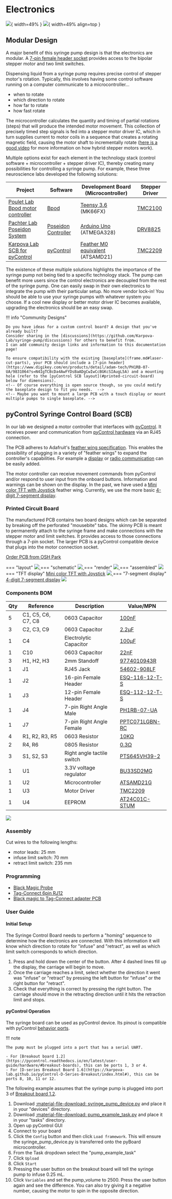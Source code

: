 # Electronics

![](electronics/pcb_with_display.jpeg){ width=49% }
![](electronics/insertion.gif){ width=49% align=top }

<!-- <img src="insertion.gif" style= "width:60%; margin:auto; display:block"> </img> -->

## Modular Design
A major benefit of this syringe pump design is that the electronics are modular. 
A [7-pin female header socket](https://www.digikey.com/en/products/detail/sullins-connector-solutions/PPTC071LGBN-RC/775901?s=N4IgTCBcDaIM4FYAsSDMIC6BfIA) provides access to the bipolar stepper motor and two limit switches.

Dispensing liquid from a syringe pump requires precise control of stepper motor's rotation.
Typically, this involves having some control software running on a computer communicate to a microcontroller...

  - when to rotate
  - which direction to rotate
  - how far to rotate
  - how fast rotate

The microcontroller calculates the quantity and timing of partial rotations (steps) that will produce the intended motor movement.
This collection of precisely timed step signals is fed into a stepper motor driver IC, which in turn supplies current to motor coils in a sequence that creates a rotating magnetic field, causing the motor shaft to incrementally rotate ([here is a good video](https://youtu.be/eyqwLiowZiU?t=152) for more information on how hybrid stepper motors work).

<!-- The technology stack of control software, microcontroller, and stepper drivers can create many possible setups, each with their own tradeoffs. -->
<!-- There are many options for each element in the technology stack of control software + microcontroller + stepper drivers. 
Multiple options exist for each element in the technology stack of control software + microcontroller + stepper drivers. 
Various combinations create many possible solutions for creating a syringe pump controller. 
Because of this, many possible combinations can be used to control a syringe pump.
Because of this, there are many possible solutions for creating a syringe pump controller.  -->

Multiple options exist for each element in the technology stack (control software + microcontroller + stepper driver IC), thereby creating many possibilities for controlling a syringe pump.
For example, these three neuroscience labs developed the following solutions:

| Project                                                                                    | Software                                                              | Development Board (Microcontroller)                                                                                                                  | Stepper Driver                                                                                                                                     |
|--------------------------------------------------------------------------------------------|-----------------------------------------------------------------------|------------------------------------------------------------------------------------------------------------------------------------------------------|----------------------------------------------------------------------------------------------------------------------------------------------------|
| [Poulet Lab Bpod motor controller](https://github.com/poulet-lab/Bpod_Stepper)             | [Bpod](https://sites.google.com/site/bpoddocumentation/home)          | [Teensy 3.6](https://www.digikey.com/en/products/detail/sparkfun-electronics/DEV-14058/6569369?s=N4IgTCBcDaIIwFYBsAOAtHALEhaByAIiALoC%2BQA) (MK66FX) | [TMC2100](https://www.digikey.com/en/products/detail/watterott-electronic-gmbh/20150007-002/10071140?s=N4IgTCBcDa4IwAYEFowLgViQg7MpYyAcgCIgC6AvkA) |
| [Pachter Lab Poseidon System](https://github.com/pachterlab/poseidon)                      | [Poseidon Controller](https://pachterlab.github.io/poseidon/software) | [Arduino Uno](https://store-usa.arduino.cc/products/arduino-uno-rev3/) (ATMEGA328)                                                                   | [DRV8825](https://www.pololu.com/product/2133)                                                                                                     |
| [Karpova Lab SCB for pyControl](#syringe-control-board-for-pycontrol)                      | [pyControl](https://pycontrol.readthedocs.io/en/latest/)              | [Feather M0 equivalent](https://www.adafruit.com/product/2772) (ATSAMD21)                                                                            | [TMC2209](https://www.digikey.com/en/products/detail/trinamic-motion-control-gmbh/TMC2209-LA-T/10232491?s=N4IgTCBcDaIC4FsDGYwAYCcIC6BfIA)          |


The existence of these multiple solutions highlights the importance of the syringe pump not being tied to a specific technology stack. 
The pump can benefit more users since the control electronics are decoupled from the rest of the syringe pump. 
One can easily swap in their own electronics to integrate the pump with their particular setup.
No more vendor lock-in! You should be able to use your syringe pumps with whatever system you choose. 
If a cool new display or better motor driver IC becomes available, upgrading the electronics should be an easy swap.

!!! info "Community Designs"

    Do you have ideas for a custom control board? A design that you've already built? 
    Consider sharing in the [discussions](https://github.com/Karpova-Lab/syringe-pump/discussions) for others to benefit from. 
    I can add community design links and information to this documentation page!

    To ensure compatibility with the existing [baseplate](frame.md#laser-cut-parts), your PCB should include a [7-pin header](https://www.digikey.com/en/products/detail/adam-tech/PH1RB-07-UA/9831064?s=N4IgTCBcDa4AwFYDsBaADgCwIwCcBGKcSIAugL5A) and a mounting hole (refer to the [pyControl SCB layout](#printed-circuit-board) below for dimensions).
    <!-- Of course everything is open source though, so you could modify the baseplate design to fit you needs.  -->
    <!-- Maybe you want to mount a large PCB with a touch display or mount multiple pumps to single baseplate. -->

## pyControl Syringe Control Board (SCB)

In our lab we designed a motor controller that interfaces with [pyControl](https://pycontrol.readthedocs.io/en/latest/).
It receives power and communication from [pyControl hardware](https://karpova-lab.github.io/pyControl-D-Series-Breakout/index.html) via an RJ45 connection.

The PCB adheres to Adafruit's [feather wing specification](https://learn.adafruit.com/adafruit-feather/feather-specification?gclid=Cj0KCQjwsqmEBhDiARIsANV8H3ZFmbJizjrXAZ6NPPpIta56bA8-kGrnnz0L8A4EkraoURAJXrWPU-AaAiQDEALw_wcB).
This enables the possibility of plugging in a variety of "feather wings" to expand the controller's capabilities. 
For example a [display](https://www.adafruit.com/product/4650) or [radio communication](https://www.adafruit.com/product/3229) can be easily added. 

The motor controller can receive movement commands from pyControl and/or respond to user input from the onboard buttons.
Information and warnings can be shown on the display. 
In the past, we have used a [Mini color TFT with Joystick](https://www.adafruit.com/product/3321) feather wing. 
Currently, we use the more basic [4-digit 7-segment display](https://www.adafruit.com/product/3108). 

### Printed Circuit Board

The manufactured PCB contains two board designs which can be separated by breaking off the perforated "mousebite" tabs.
The skinny PCB is meant to permanently attach to the syringe frame and make connections with the stepper motor and limit switches.
It provides access to those connections through a 7-pin socket.
The larger PCB is a pyControl compatible device that plugs into the motor connection socket.


[Order PCB from OSH Park](https://oshpark.com/shared_projects/HIOVaYiQ)

=== "layout"
    <a href="layout.png">
        <img src="layout.png" >
        </img>
    </a>
=== "schematic"
    <a href="schematic.png">
        <img src="schematic.png" >
        </img>
    </a>
=== "render"
    <a href="render.png">
    <img src="render.png" >
    </img>
    </a>
=== "assembled"
    <a href="SCB_bare.jpeg">
    <img src="SCB_bare.jpeg">
    </img>
    </a>
=== "TFT display"
    [Mini color TFT with Joystick](https://www.adafruit.com/product/3321)
    <a href="SCB_tft.jpg">
    <img src="SCB_tft.jpg">
    </img>
    </a>
=== "7-segment display"
    [4-digit 7-segment display](https://www.adafruit.com/product/3108)
    <a href="SCB_segment.jpg">
    <img src="SCB_segment.jpg">
    </img>
    </a>


### Components BOM

| Qty | Reference          | Description                | Value/MPN                                                                                                                                         | 
|-----|--------------------|----------------------------|---------------------------------------------------------------------------------------------------------------------------------------------------|
| 5   | C1, C5, C6, C7, C8 | 0603 Capacitor             | [100nF](https://www.digikey.com/en/products/detail/samsung-electro-mechanics/CL10F104ZO8NNNC/3886916?s=N4IgTCBcDaIIxgOwDYC0CCsAOdqByAIiALoC%2BQA) | 
| 3   | C2, C3, C9         | 0603 Capacitor             | [2.2µF](https://www.digikey.com/en/products/detail/yageo/CC0603KRX5R8BB225/5195688)                                                               | 
| 1   | C4                 | Electrolytic Capacitor     | [100µF](https://www.digikey.com/en/products/detail/EMZA350ADA101MF80G/565-2559-1-ND/757720?itemSeq=363115427)                                     | 
| 1   | C10                | 0603 Capacitor             | [22nF](https://www.digikey.com/en/products/detail/samsung-electro-mechanics/CL10B223KB8WPNC/5961018?s=N4IgTCBcDaIIxgOwDYC0yCsBmALKuIAugL5A)       | 
| 3   | H1, H2, H3         | 2mm Standoff               | [9774010943R](https://www.digikey.com/en/products/detail/9774010943R/732-10938-1-ND/6644344?itemSeq=368534877)                                    | 
| 1   | J1                 | RJ45 Jack                  | [54602-908LF ](https://www.digikey.com/en/products/detail/54602-908LF/609-1046-ND/1001360)                                                        | 
| 1   | J2                 | 16-pin Female Header       | [ESQ-116-12-T-S](https://www.digikey.com/en/products/detail/samtec-inc/ESQ-116-12-T-S/7098325?s=N4IgTCBcDaIKIGUCKBaAjGgbOsKAqKCKAcgCIgC6AvkA)     | 
| 1   | J3                 | 12-pin Female Header       | [ESQ-112-12-T-S](https://www.digikey.com/en/products/detail/samtec-inc/esq-112-12-t-s/7097880)                                                    | 
| 1   | J4                 | 7-pin Right Angle Male     | [PH1RB-07-UA](https://www.digikey.com/en/products/detail/adam-tech/PH1RB-07-UA/9831064?s=N4IgTCBcDa4AwFYDsBaADgCwIwCcBGKcSIAugL5A)                | 
| 1   | J7                 | 7-pin Right Angle Female   | [PPTC071LGBN-RC](https://www.digikey.com/en/products/detail/sullins-connector-solutions/PPTC071LGBN-RC/775901?s=N4IgTCBcDaIM4FYAsSDMIC6BfIA)      | 
| 4   | R1, R2, R3, R5     | 0603 Resistor              | [10KΩ](https://www.digikey.com/en/products/detail/yageo/RC0603JR-0710KL/726700?s=N4IgTCBcDaIMwEYEFoEAYDSBxASgYQBVkA5AERAF0BfIA)                   | 
| 2   | R4, R6             | 0805 Resistor              | [0.3Ω](https://www.digikey.com/en/products/detail/panasonic-electronic-components/ERJ-6DQJR30V/6004330?s=N4IgTCBcDaIA4EYCcYAsB2AxgFxAXQF8g)       | 
| 3   | S1, S2, S3         | Right angle tactile switch | [PTS645VH39-2](https://www.digikey.com/en/products/detail/c-k/PTS645VH39-2-LFS/1146767)                                                           | 
| 1   | U1                 | 3.3V voltage regulator     | [BU33SD2MG](https://www.digikey.com/products/en?keywords=ZLDO1117G33DICT-ND)                                                                      | 
| 1   | U2                 | Microcontroller            | [ATSAMD21G](https://www.digikey.com/en/products/detail/microchip-technology/ATSAMD21G18A-AUT/4878867)                                             | 
| 1   | U3                 | Motor Driver               | [TMC2209](https://www.digikey.com/en/products/detail/trinamic-motion-control-gmbh/TMC2209-LA-T/10232491?s=N4IgTCBcDaIC4FsDGYwAYCcIC6BfIA)         | 
| 1   | U4                 | EEPROM                     | [AT24C01C-STUM](https://www.digikey.com/en/products/detail/microchip-technology/AT24C01C-STUM-T/3903734)                                          | 

<a href="ibom.html">
    <img src="ibom.png" >
    </img>
</a>

### Assembly 
Cut wires to the following lengths:

- motor leads: 25 mm
- infuse limit switch: 70 mm
- retract limit switch: 235 mm

### Programming
- [Black Magic Probe](https://1bitsquared.com/products/black-magic-probe)
- [Tag-Connect 6pin RJ12](https://www.tag-connect.com/product/tc2030-mcp-nl-6-pin-no-legs-cable-with-rj12-modular-plug-for-microchip-icd)
- [Black magic to Tag-Connect adapter PCB](https://oshpark.com/shared_projects/p1QJ1sCj)
    
### User Guide
#### Initial Setup
The Syringe Control Board needs to perform a "homing" sequence to determine how the electronics are connected.
With this information it will know which direction to rotate for "infuse" and "retract", as well as which limit switch corresponds to which direction.

1. Press and hold down the center of the button. After 4 dashed lines fill up the display, the carriage will begin to move.
2. Once the carriage reaches a limit, select whether the direction it went was "infuse" or "retract" by pressing the left button for "infuse" or the right button for "retract".
3. Check that everything is correct by pressing the right button. The carriage should move in the retracting direction until it hits the retraction limit and stops.

#### pyControl Operation
The syringe board can be used as pyControl device. 
Its pinout is compatible with pyControl [behavior ports](https://pycontrol.readthedocs.io/en/latest/user-guide/hardware/#behaviour-ports).

!!! note

	The pump must be plugged into a port that has a serial UART. 

	- For [Breakout board 1.2](https://pycontrol.readthedocs.io/en/latest/user-guide/hardware/#breakout-boards), this can be ports 1, 3 or 4. 
	- For [D-series Breakout Board 1.6](https://karpova-lab.github.io/pyControl-D-Series-Breakout/index.html#), this can be ports 8, 10, 11 or 12.


The following example assumes that the syringe pump is plugged into port 3 of [Breakout board 1.2](https://pycontrol.readthedocs.io/en/latest/user-guide/hardware/#breakout-board-12).

1. Download [:material-file-download: syringe_pump_device.py](electronics/syringe_pump_device.py) and place it in your "devices" directory. 
2. Download [:material-file-download: pump_example_task.py](electronics/pump_example_task.py) and place it in your "tasks" directory. 
3. Open up pyControl GUI
4. Connect to your board
5. Click the `Config` button and then click `Load framework`. This will ensure the syringe_pump_device.py is transferred onto the pyBoard microcontroller. 
6. From the Task dropdown select the "pump_example_task"
7. Click `Upload`
8. Click `Start`
9. Pressing the user button on the breakout board will tell the syringe pump to infuse 0.25 mL. 
10. Click `Variables` and set the pump_volume to 2500. Press the user button again and see the difference. You can also try giving it a negative number, causing the motor to spin in the opposite direction.


<!-- #### Manual Operation

The color display includes 7 inputs: a joystick on the left (4 directions + 1 center button) and 2 additional buttons on the right (A and B). Some of these inputs can be used to manually control the syringe pump. 

"A" button

- Resets the displayed volume to 0.00 mL

"B" button

- Retracts the pump until it reaches the retract limit switch.

Joystick North

- Rotates the motor in the infuse direction.

Joystick South

- Rotates the motor in the retract direction.

Joystick center button

- Press and hold down the button until "..." appears, indicating the pump has entered "homing" mode. 
- It will continuosly rotate the motor until one of the limit switches is triggerd by the moving carriage. 
- Two options will then appear asking whether the triggered limit switch was the infuse limit switch or the retract limit switch. 
- Answer by pressing the "A" or "B" button. The pump now knows which motor rotation (clockwise or counterclockwise) corresponds to infuse and retract. -->
